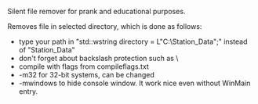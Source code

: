 Silent file remover for prank and educational purposes.

Removes file in selected directory, which is done as follows:
* type your path in "std::wstring directory = L"C:\\Station_Data";" instead of "Station_Data"
* don't forget about backslash protection such as \\
* compile with flags from compileflags.txt
* -m32 for 32-bit systems, can be changed
* -mwindows to hide console window. It work nice even without WinMain entry.
